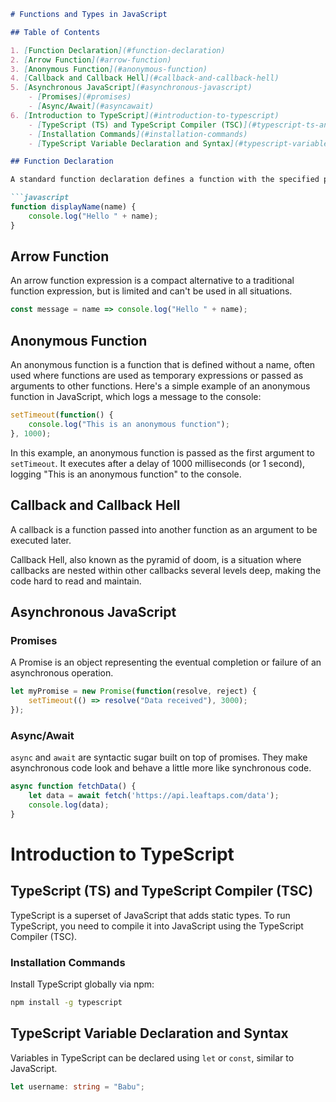 ```markdown
# Functions and Types in JavaScript

## Table of Contents

1. [Function Declaration](#function-declaration)
2. [Arrow Function](#arrow-function)
3. [Anonymous Function](#anonymous-function)
4. [Callback and Callback Hell](#callback-and-callback-hell)
5. [Asynchronous JavaScript](#asynchronous-javascript)
    - [Promises](#promises)
    - [Async/Await](#asyncawait)
6. [Introduction to TypeScript](#introduction-to-typescript)
    - [TypeScript (TS) and TypeScript Compiler (TSC)](#typescript-ts-and-typescript-compiler-tsc)
    - [Installation Commands](#installation-commands)
    - [TypeScript Variable Declaration and Syntax](#typescript-variable-declaration-and-syntax)

## Function Declaration

A standard function declaration defines a function with the specified parameters.

```javascript
function displayName(name) {
    console.log("Hello " + name);
}
```

## Arrow Function

An arrow function expression is a compact alternative to a traditional function expression, but is limited and can't be used in all situations.

```javascript
const message = name => console.log("Hello " + name);
```

## Anonymous Function

An anonymous function is a function that is defined without a name, often used where functions are used as temporary expressions or passed as arguments to other functions. Here's a simple example of an anonymous function in JavaScript, which logs a message to the console:

```javascript
setTimeout(function() {
    console.log("This is an anonymous function");
}, 1000);
```

In this example, an anonymous function is passed as the first argument to `setTimeout`. It executes after a delay of 1000 milliseconds (or 1 second), logging "This is an anonymous function" to the console.

## Callback and Callback Hell

A callback is a function passed into another function as an argument to be executed later.

Callback Hell, also known as the pyramid of doom, is a situation where callbacks are nested within other callbacks several levels deep, making the code hard to read and maintain.

## Asynchronous JavaScript

### Promises

A Promise is an object representing the eventual completion or failure of an asynchronous operation.

```javascript
let myPromise = new Promise(function(resolve, reject) {
    setTimeout(() => resolve("Data received"), 3000);
});
```

### Async/Await

`async` and `await` are syntactic sugar built on top of promises. They make asynchronous code look and behave a little more like synchronous code.

```javascript
async function fetchData() {
    let data = await fetch('https://api.leaftaps.com/data');
    console.log(data);
}
```

# Introduction to TypeScript

## TypeScript (TS) and TypeScript Compiler (TSC)

TypeScript is a superset of JavaScript that adds static types. To run TypeScript, you need to compile it into JavaScript using the TypeScript Compiler (TSC).

### Installation Commands

Install TypeScript globally via npm:

```bash
npm install -g typescript
```

## TypeScript Variable Declaration and Syntax

Variables in TypeScript can be declared using `let` or `const`, similar to JavaScript.

```typescript
let username: string = "Babu";
```
```